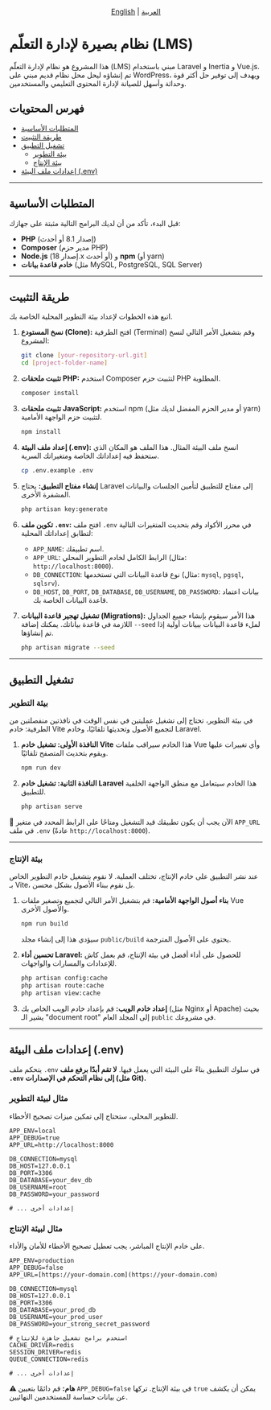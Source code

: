 <p align="center">
  <a href="./README.md">English</a> | 
  <a href="./README.ar.md">العربية</a>
</p>

# نظام بصيرة لإدارة التعلّم (LMS)

هذا المشروع هو نظام لإدارة التعلّم (LMS) مبني باستخدام Laravel و Inertia و Vue.js. تم إنشاؤه ليحل محل نظام قديم مبني على WordPress، ويهدف إلى توفير حل أكثر قوة وحداثة وأسهل للصيانة لإدارة المحتوى التعليمي والمستخدمين.

## فهرس المحتويات

- [المتطلبات الأساسية](#prerequisites)
- [طريقة التثبيت](#installation)
- [تشغيل التطبيق](#running-the-application)
    - [بيئة التطوير](#development)
    - [بيئة الإنتاج](#production)
- [إعدادات ملف البيئة (.env)](#environment-configuration)

---

## المتطلبات الأساسية

قبل البدء، تأكد من أن لديك البرامج التالية مثبتة على جهازك:

- **PHP** (إصدار 8.1 أو أحدث)
- **Composer** (مدير حزم PHP)
- **Node.js** (إصدار 18.x أو أحدث) و **npm** (أو yarn)
- **خادم قاعدة بيانات** (مثل MySQL, PostgreSQL, SQL Server)

---

## طريقة التثبيت

اتبع هذه الخطوات لإعداد بيئة التطوير المحلية الخاصة بك.

1.  **نسخ المستودع (Clone):**
    افتح الطرفية (Terminal) وقم بتشغيل الأمر التالي لنسخ المشروع:

    ```bash
    git clone [your-repository-url.git]
    cd [project-folder-name]
    ```

2.  **تثبيت ملحقات PHP:**
    استخدم Composer لتثبيت حزم PHP المطلوبة.

    ```bash
    composer install
    ```

3.  **تثبيت ملحقات JavaScript:**
    استخدم npm (أو مدير الحزم المفضل لديك مثل yarn) لتثبيت حزم الواجهة الأمامية.

    ```bash
    npm install
    ```

4.  **إعداد ملف البيئة (.env):**
    انسخ ملف البيئة المثال. هذا الملف هو المكان الذي ستحفظ فيه إعداداتك الخاصة ومتغيراتك السرية.

    ```bash
    cp .env.example .env
    ```

5.  **إنشاء مفتاح التطبيق:**
    يحتاج Laravel إلى مفتاح للتطبيق لتأمين الجلسات والبيانات المشفرة الأخرى.

    ```bash
    php artisan key:generate
    ```

6.  **تكوين ملف `.env`:**
    افتح ملف `.env` في محرر الأكواد وقم بتحديث المتغيرات التالية لتطابق إعداداتك المحلية:
    - `APP_NAME`: اسم تطبيقك.
    - `APP_URL`: الرابط الكامل لخادم التطوير المحلي (مثال: `http://localhost:8000`).
    - `DB_CONNECTION`: نوع قاعدة البيانات التي تستخدمها (مثال: `mysql`, `pgsql`, `sqlsrv`).
    - `DB_HOST`, `DB_PORT`, `DB_DATABASE`, `DB_USERNAME`, `DB_PASSWORD`: بيانات اعتماد قاعدة البيانات الخاصة بك.

7.  **تشغيل تهجير قاعدة البيانات (Migrations):**
    هذا الأمر سيقوم بإنشاء جميع الجداول اللازمة في قاعدة بياناتك. يمكنك إضافة `--seed` لملء قاعدة البيانات ببيانات أولية إذا تم إنشاؤها.

    ```bash
    php artisan migrate --seed
    ```

---

## تشغيل التطبيق

### بيئة التطوير

في بيئة التطوير، تحتاج إلى تشغيل عمليتين في نفس الوقت في نافذتين منفصلتين من الطرفية: خادم Vite لتجميع الأصول وتحديثها تلقائيًا، وخادم Laravel.

1.  **النافذة الأولى: تشغيل خادم Vite**
    هذا الخادم سيراقب ملفات Vue وأي تغييرات عليها ويقوم بتحديث المتصفح تلقائيًا.

    ```bash
    npm run dev
    ```

2.  **النافذة الثانية: تشغيل خادم Laravel**
    هذا الخادم سيتعامل مع منطق الواجهة الخلفية للتطبيق.

    ```bash
    php artisan serve
    ```

🚀 الآن يجب أن يكون تطبيقك قيد التشغيل ومتاحًا على الرابط المحدد في متغير `APP_URL` في ملف `.env` (عادةً `http://localhost:8000`).

---

### بيئة الإنتاج

عند نشر التطبيق على خادم الإنتاج، تختلف العملية. لا نقوم بتشغيل خادم التطوير الخاص بـ Vite، بل نقوم ببناء الأصول بشكل محسن.

1.  **بناء أصول الواجهة الأمامية:**
    قم بتشغيل الأمر التالي لتجميع وتصغير ملفات Vue والأصول الأخرى.

    ```bash
    npm run build
    ```

    سيؤدي هذا إلى إنشاء مجلد `public/build` يحتوي على الأصول المترجمة.

2.  **تحسين أداء Laravel:**
    للحصول على أداء أفضل في بيئة الإنتاج، قم بعمل كاش للإعدادات والمسارات والواجهات.

    ```bash
    php artisan config:cache
    php artisan route:cache
    php artisan view:cache
    ```

3.  **إعداد خادم الويب:**
    قم بإعداد خادم الويب الخاص بك (مثل Nginx أو Apache) بحيث يشير الـ "document root" إلى المجلد العام `public` في مشروعك.

---

## إعدادات ملف البيئة (.env)

يتحكم ملف `.env` في سلوك التطبيق بناءً على البيئة التي يعمل فيها. **لا تقم أبدًا برفع ملف `.env` إلى نظام التحكم في الإصدارات (مثل Git).**

### مثال لبيئة التطوير

للتطوير المحلي، ستحتاج إلى تمكين ميزات تصحيح الأخطاء.

```env
APP_ENV=local
APP_DEBUG=true
APP_URL=http://localhost:8000

DB_CONNECTION=mysql
DB_HOST=127.0.0.1
DB_PORT=3306
DB_DATABASE=your_dev_db
DB_USERNAME=root
DB_PASSWORD=your_password

# ... إعدادات أخرى
```

### مثال لبيئة الإنتاج

على خادم الإنتاج المباشر، يجب تعطيل تصحيح الأخطاء للأمان والأداء.

```env
APP_ENV=production
APP_DEBUG=false
APP_URL=[https://your-domain.com](https://your-domain.com)

DB_CONNECTION=mysql
DB_HOST=127.0.0.1
DB_PORT=3306
DB_DATABASE=your_prod_db
DB_USERNAME=your_prod_user
DB_PASSWORD=your_strong_secret_password

# استخدم برامج تشغيل جاهزة للإنتاج
CACHE_DRIVER=redis
SESSION_DRIVER=redis
QUEUE_CONNECTION=redis

# ... إعدادات أخرى
```

**⚠️ هام:** قم دائمًا بتعيين `APP_DEBUG=false` في بيئة الإنتاج. تركها `true` يمكن أن يكشف عن بيانات حساسة للمستخدمين النهائيين.
